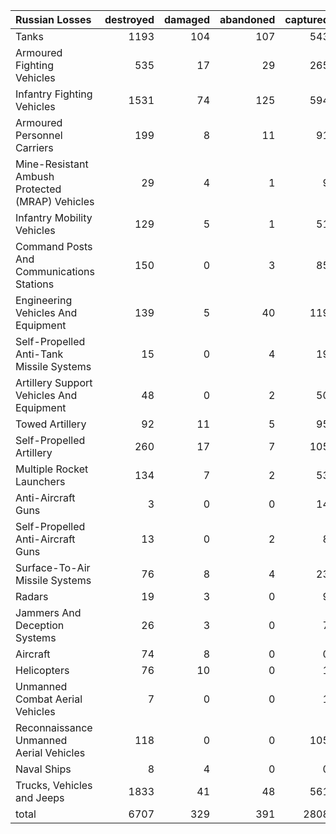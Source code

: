 | Russian Losses                                   |   destroyed |   damaged |   abandoned |   captured |   total |
|:-------------------------------------------------|------------:|----------:|------------:|-----------:|--------:|
| Tanks                                            |        1193 |       104 |         107 |        543 |    1947 |
| Armoured Fighting Vehicles                       |         535 |        17 |          29 |        265 |     846 |
| Infantry Fighting Vehicles                       |        1531 |        74 |         125 |        594 |    2324 |
| Armoured Personnel Carriers                      |         199 |         8 |          11 |         91 |     309 |
| Mine-Resistant Ambush Protected  (MRAP) Vehicles |          29 |         4 |           1 |          9 |      43 |
| Infantry Mobility Vehicles                       |         129 |         5 |           1 |         51 |     186 |
| Command Posts And Communications Stations        |         150 |         0 |           3 |         85 |     238 |
| Engineering Vehicles And Equipment               |         139 |         5 |          40 |        119 |     303 |
| Self-Propelled Anti-Tank Missile Systems         |          15 |         0 |           4 |         19 |      38 |
| Artillery Support Vehicles And Equipment         |          48 |         0 |           2 |         50 |     100 |
| Towed Artillery                                  |          92 |        11 |           5 |         95 |     203 |
| Self-Propelled Artillery                         |         260 |        17 |           7 |        105 |     389 |
| Multiple Rocket Launchers                        |         134 |         7 |           2 |         53 |     196 |
| Anti-Aircraft Guns                               |           3 |         0 |           0 |         14 |      17 |
| Self-Propelled Anti-Aircraft Guns                |          13 |         0 |           2 |          8 |      23 |
| Surface-To-Air Missile Systems                   |          76 |         8 |           4 |         23 |     111 |
| Radars                                           |          19 |         3 |           0 |          9 |      31 |
| Jammers And Deception Systems                    |          26 |         3 |           0 |          7 |      36 |
| Aircraft                                         |          74 |         8 |           0 |          0 |      82 |
| Helicopters                                      |          76 |        10 |           0 |          1 |      87 |
| Unmanned Combat Aerial Vehicles                  |           7 |         0 |           0 |          1 |       8 |
| Reconnaissance Unmanned Aerial Vehicles          |         118 |         0 |           0 |        105 |     223 |
| Naval Ships                                      |           8 |         4 |           0 |          0 |      12 |
| Trucks, Vehicles and Jeeps                       |        1833 |        41 |          48 |        561 |    2483 |
| total                                            |        6707 |       329 |         391 |       2808 |   10235 |
